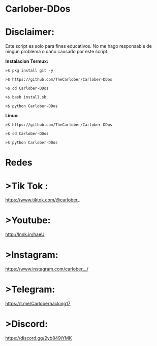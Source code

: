 # Carlober-DDos
# Disclaimer: 
Este script es solo para fines educativos. No me hago responsable de ningun problema o daño causado por este script.

**Instalacion Termux:**
```
>$ pkg install git -y

>$ https://github.com/TheCarlober/Carlober-DDos

>$ cd Carlober-DDos

>$ bash install.sh

>$ python Carlober-DDos
```

**Linux:**
```
>$ https://github.com/TheCarlober/Carlober-DDos

>$ cd Carlober-DDos

>$ python Carlober-DDos

```
# Redes

# >Tik Tok : 
https://www.tiktok.com/@carlober_

# >Youtube: 
http://lnnk.in/haeU

# >Instagram: 
https://www.instagram.com/carlober__/

# >Telegram: 
https://t.me/Carloberhacking17

# >Discord: 
https://discord.gg/2yb849jYMK

